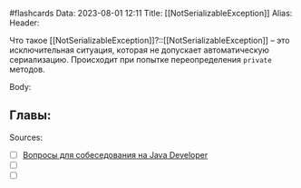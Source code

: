 #flashcards
Data: 2023-08-01 12:11
Title: [[NotSerializableException]]
Alias:
Header:

Что такое [[NotSerializableException]]?::[[NotSerializableException]] – это исключительная ситуация, которая не допускает автоматическую сериализацию. Происходит при попытке переопределения `private` методов.
<!--SR:!2023-10-30,10,330-->



Body:





Главы:
-


Sources:
- [ ] [Вопросы для собеседования на Java Developer](https://github.com/enhorse/java-interview/blob/master/README.md#%D0%9E%D0%9E%D0%9F)
- [ ] []()
- [ ] []()
